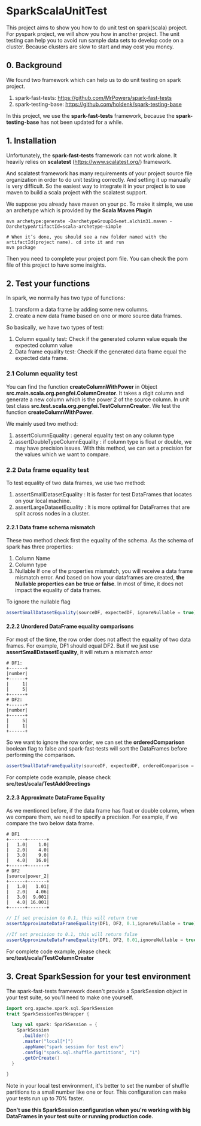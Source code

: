 # SparkScalaUnitTest

This project aims to show you how to do unit test on spark(scala) project. For pyspark project, we will show you how in 
another project. The unit testing can help you to avoid run sample data sets to develop code on a cluster. Because
clusters are slow to start and may cost you money. 


## 0. Background
We found two framework which can help us to do unit testing on spark project.
1. spark-fast-tests: https://github.com/MrPowers/spark-fast-tests
2. spark-testing-base: https://github.com/holdenk/spark-testing-base

In this project, we use the **spark-fast-tests** framework, because the **spark-testing-base** has not been updated for a while.

## 1. Installation
Unfortunately, the **spark-fast-tests** framework can not work alone. It heavily relies on **scalatest** 
(https://www.scalatest.org/) framework. 

And scalatest framework has many requirements of your project source file organization in order to do unit testing 
correctly. And setting it up manually is very difficult. So the easiest way to integrate it in your project is to 
use maven to build a scala project with the scalatest support.

We suppose you already have maven on your pc. To make it simple, we use an archetype which is provided by the **Scala 
Maven Plugin** 

```shell script
mvn archetype:generate -DarchetypeGroupId=net.alchim31.maven -DarchetypeArtifactId=scala-archetype-simple

# When it’s done, you should see a new folder named with the artifactId(project name). cd into it and run
mvn package
```

Then you need to complete your project pom file. You can check the pom file of this project to have some insights.

## 2. Test your functions
In spark, we normally has two type of functions:
1. transform a data frame by adding some new columns.
2. create a new data frame based on one or more source data frames.

So basically, we have two types of test:
1. Column equality test: Check if the generated column value equals the expected column value
2. Data frame equality test: Check if the generated data frame equal the expected data frame.

### 2.1 Column equality test
You can find the function **createColumnWithPower** in Object **src.main.scala.org.pengfei.ColumnCreator**. 
It takes a digit column and generate a new column which is the power 2 of the source column.
In unit test class **src.test.scala.org.pengfei.TestColumnCreator**. We test the function **createColumnWithPower**.

We mainly used two method:
1. assertColumnEquality : general equality test on any column type
2. assertDoubleTypeColumnEquality : if column type is float or double, we may have precision issues. With this method, 
         we can set a precision for the values which we want to compare. 

### 2.2 Data frame equality test
To test equality of two data frames, we use two method:
1. assertSmallDatasetEquality : It is faster for test DataFrames that locates on your local machine. 
2. assertLargeDatasetEquality : It is more optimal for DataFrames that are split across nodes in a cluster.

#### 2.2.1 Data frame schema mismatch
These two method check first the equality of the schema. As the schema of spark has three properties:
1. Column Name
2. Column type
3. Nullable
If one of the properties mismatch, you will receive a data frame mismatch error. And based on how your dataframes
are created, **the Nullable properties can be true or false**. In most of time, it does not impact the equality
of data frames. 

To ignore the nullable flag 
```scala
assertSmallDatasetEquality(sourceDF, expectedDF, ignoreNullable = true)
```

#### 2.2.2 Unordered DataFrame equality comparisons

For most of the time, the row order does not affect the equality of two data frames. For example, DF1 should equal DF2.
But if we just use **assertSmallDatasetEquality**, it will return a mismatch error
```shell script
# DF1:
+------+
|number|
+------+
|     1|
|     5|
+------+
# DF2:
+------+
|number|
+------+
|     5|
|     1|
+------+
``` 
So we want to ignore the row order, we can set the **orderedComparison** boolean flag to false and 
spark-fast-tests will sort the DataFrames before performing the comparison.

```scala
assertSmallDataFrameEquality(sourceDF, expectedDF, orderedComparison = false)
```     
For complete code example, please check **src/test/scala/TestAddGreetings**                           
#### 2.2.3 Approximate DataFrame Equality
As we mentioned before, if the data frame has float or double column, when we compare them, we need to specify a
precision. For example, if we compare the two below data frame.  

```shell script
# DF1
+------+-------+
|   1.0|    1.0|
|   2.0|    4.0|
|   3.0|    9.0|
|   4.0|   16.0|
+------+-------+
# DF2
|source|power_2|
+------+-------+
|   1.0|   1.01|
|   2.0|   4.06|
|   3.0|  9.001|
|   4.0| 16.001|
+------+-------+

```


```scala
// If set precision to 0.1, this will return true
assertApproximateDataFrameEquality(DF1, DF2, 0.1,ignoreNullable = true)

//If set precision to 0.1, this will return false
assertApproximateDataFrameEquality(DF1, DF2, 0.01,ignoreNullable = true)
```

For complete code example, please check **src/test/scala/TestColumnCreator** 

## 3. Creat SparkSession for your test environment

The spark-fast-tests framework doesn't provide a SparkSession object in your test suite, so you'll need to make 
one yourself.

```scala
import org.apache.spark.sql.SparkSession
trait SparkSessionTestWrapper {

  lazy val spark: SparkSession = {
    SparkSession
      .builder()
      .master("local[*]")
      .appName("spark session for test env")
      .config("spark.sql.shuffle.partitions", "1")
      .getOrCreate()
  }

}
```

Note in your local test environment, it's better to set the number of shuffle partitions to a small number like one 
or four. This configuration can make your tests run up to 70% faster. 

**Don't use this SparkSession configuration when you're working with big DataFrames in your test suite or running 
production code.**